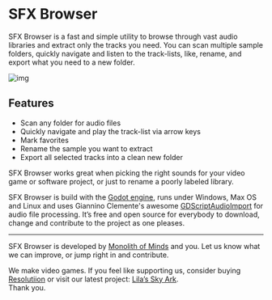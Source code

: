 # SFX Browser

SFX Browser is a fast and simple utility to browse through vast audio libraries and extract only the tracks you need. You can scan multiple sample folders, quickly navigate and listen to the track-lists, like, rename, and export what you need to a new folder.

![img](https://user-images.githubusercontent.com/21098503/123825223-05c52b80-d8ff-11eb-83f7-5dc0dbd224e1.png)


## Features
- Scan any folder for audio files
- Quickly navigate and play the track-list via arrow keys
- Mark favorites 
- Rename the sample you want to extract
- Export all selected tracks into a clean new folder

SFX Browser works great when picking the right sounds for your video game or software project, or just to rename a poorly labeled library.

SFX Browser is build with the [Godot engine](https://github.com/godotengine/godot), runs under Windows, Max OS and Linux and uses Giannino Clemente's awesome [GDScriptAudioImport](https://github.com/Gianclgar/GDScriptAudioImport) for audio file processing. It’s free and open source for everybody to download, change and contribute to the project as one pleases.

---

SFX Browser is developed by [Monolith of Minds](https://monolithofminds.com/) and you. Let us know what we can improve, or jump right in and contribute.

We make video games. If you feel like supporting us, consider buying [Resolutiion](https://monolithofminds.com/resolutiion.html) or visit our latest project: [Lila’s Sky Ark](https://monolithofminds.com/lilasskyark.html).  
Thank you.
